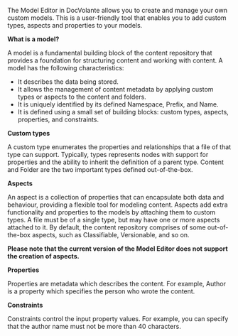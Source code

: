 The Model Editor in DocVolante allows you to create and manage your own custom models. This is a user-friendly tool that enables you to add custom types, aspects and properties to your models.

**What is a model?**

A model is a fundamental building block of the content repository that provides a foundation for structuring content and working with content. A model has the following characteristics:
- It describes the data being stored.
- It allows the management of content metadata by applying custom types or aspects to the content and folders.
- It is uniquely identified by its defined Namespace, Prefix, and Name.
- It is defined using a small set of building blocks: custom types, aspects, properties, and constraints.

**Custom types**

A custom type enumerates the properties and relationships that a file of that type can support. Typically, types represents nodes with support for properties and the ability to inherit the definition of a parent type. Content and Folder are the two important types defined out-of-the-box.

**Aspects**

An aspect is a collection of properties that can encapsulate both data and behaviour, providing a flexible tool for modeling content. Aspects add extra functionality and properties to the models by attaching them to custom types. A file must be of a single type, but may have one or more aspects attached to it. By default, the content repository comprises of some out-of-the-box aspects, such as Classifiable, Versionable, and so on.

**Please note that the current version of the Model Editor does not support the creation of aspects.**

**Properties**

Properties are metadata which describes the content. For example, Author is a property which specifies the person who wrote the content.

**Constraints**

Constraints control the input property values. For example, you can specify that the author name must not be more than 40 characters.
